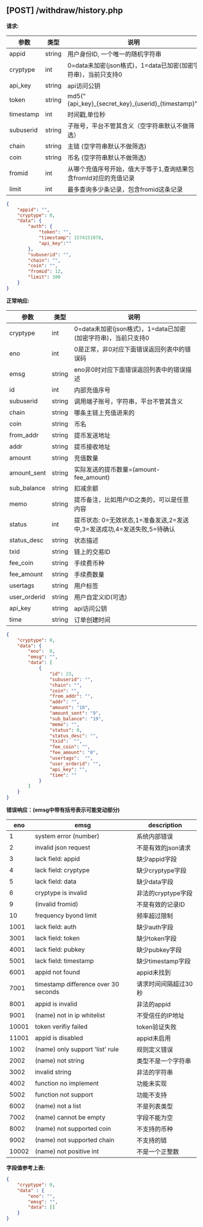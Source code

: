 ## [POST] /withdraw/history.php 

**请求:**

|参数      |类型   |说明                                                     |  
| --      |--     | --                                                     |
|appid    |string |用户身份ID, 一个唯一的随机字符串                            |   
|cryptype |int    |0=data未加密(json格式)，1=data已加密(加密字符串)，当前只支持0 | 
|api_key  |string |api访问公钥                                              |
|token    |string |md5("{api_key}\_{secret_key}\_{userid}\_{timestamp}")      |
|timestamp|int    |时间戳,单位秒                                             |
|subuserid|string |子账号，平台不管其含义（空字符串默认不做筛选）                |
|chain    |string |主链 (空字符串默认不做筛选)                               |
|coin     |string |币名 (空字符串默认不做筛选)                               |
|fromid   |int    |从哪个充值序号开始，值大于等于1,查询结果包含fromId对应的充值记录|
|limit    |int    |最多查询多少条记录，包含fromid这条记录                      |

```json
{
    "appid": "", 
    "cryptype": 0,       
    "data": {
        "auth": {
            "token": "", 
            "timestamp": 1574151978,
            "api_key":""
        },
        "subuserid": "", 
        "chain": "",
        "coin": "",  
        "fromid": 12,   
        "limit": 100   
    }
}
```

**正常响应:**

|参数      |类型   |说明                                                                         |  
| --      |--     | --                                                                         |
|cryptype              |int    |0=data未加密(json格式)，1=data已加密(加密字符串)，当前只支持0         |   
|eno                   |int    |0是正常，非0对应下面错误返回列表中的错误码                            | 
|emsg                  |string |eno非0时对应下面错误返回列表中的错误描述                             |
|id                    |int    |内部充值序号                                                     |
|subuserid             |string |调用端子账号，字符串，平台不管其含义                                 |
|chain                 |string |哪条主链上充值进来的                                              |
|coin                  |string |币名                                                            |
|from_addr             |string |提币发送地址                                                     |
|addr                  |string |提币接收地址                                                     |
|amount                |string |充值数量                                                        |
|amount_sent           |string |实际发送的提币数量=(amount-fee_amount)                           |
|sub_balance           |string |扣减余额                                                        |
|memo                  |string |提币备注，比如用户ID之类的，可以是任意内容                           |
|status                |int    |提币状态: 0=无效状态,1=准备发送,2=发送中,3=发送成功,4=发送失败,5=待确认      |
|status_desc           |string |状态描述                                                       |
|txid                  |string |链上的交易ID                                                   |
|fee_coin              |string |手续费币种                                                     |
|fee_amount            |string |手续费数量                                                     |
|usertags              |string |用户标签                                                       |
|user_orderid          |string |用户自定义ID(可选)                                              |
|api_key               |string  |api访问公钥                                                    |
|time                  |string |订单创建时间                                                   |


```json
{
    "cryptype": 0,  
    "data": {
        "eno":  0,  
        "emsg": "", 
        "data": [
            {
                "id": 23,               
                "subuserid": "",  
                "chain": "",         
                "coin": "",    
                "from_addr": "",
                "addr": "",
                "amount": "10",           
                "amount_sent": "9",       
                "sub_balance": "19",       
                "memo": "",          
                "status": 0,            
                "status_desc": "",
                "txid":  "",
                "fee_coin": "",         
                "fee_amount": "0",        
                "usertags":  "",  
                "user_orderid": "",
                "api_key": "",
                "time": ""
            }
        ]          
    }
}
```

**错误响应：(emsg中带有括号表示可能变动部分)**


|eno    |emsg                                |  description    |
| --    | --                                 |    --           |
|1      |system error (number)               |  系统内部错误     |
|2      |invalid json request                |  不是有效的json请求|
|3      |lack field: appid                   |  缺少appid字段   |
|4      |lack field: cryptype                |  缺少cryptype字段|
|5      |lack field: data                    |  缺少data字段    |
|6      |cryptype is invalid                 |  非法的cryptype字段|
|9      |(invalid fromid)                    |  不是有效的记录ID |
|10     |frequency byond limit               |  频率超过限制     |
|1001   |lack field: auth                    |  缺少auth字段    |
|3001   |lack field: token                   |  缺少token字段   |
|4001   |lack field: pubkey                  |  缺少pubkey字段  |
|5001   |lack field: timestamp               |  缺少timestamp字段|
|6001   |appid not found                     |  appid未找到    |
|7001   |timestamp difference over 30 seconds|  请求时间间隔超过30秒|
|8001   |appid is invalid                    |  非法的appid    |
|9001   |(name) not in ip whitelist          |  不受信任的IP地址 |
|10001  |token verifiy failed                |  token验证失败   |
|11001  |appid is disabled                   |  appid未启用     |
|1002   |(name) only support 'list' rule     |  规则定义错误     |
|2002   |(name) not string                   |  类型不是一个字符串 |
|3002   |invalid string                      |  非法的字符串     |
|4002   |function no implement               |  功能未实现       |
|5002   |function not support                |  功能不支持       |
|6002   |(name) not a list                   |  不是列表类型     |
|7002   |(name) cannot be empty              |  字段不能为空     |
|8002   |(name) not supported coin           |  不支持的币种     |
|9002   |(name) not supported chain          |  不支持的链       |
|10002  |(name) not positive int             |  不是一个正整数   |

**字段值参考上表:**

```json
{
    "cryptype": 0,  
    "data" : {
        "eno": "",          
        "emsg": "", 
        "data": [] 
    }
}
```